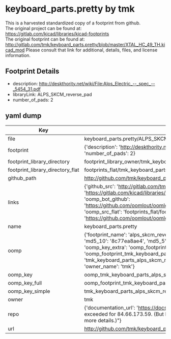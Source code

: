 # keyboard_parts.pretty by tmk  
This is a harvested standardized copy of a footprint from github.  
The original project can be found at:  
https://gitlab.com/kicad/libraries/kicad-footprints  
The original footprint can be found at:
http://gitlab.com/tmk/keyboard_parts.pretty/blob/master/XTAL_HC_49_TH.kicad_mod
Please consult that link for additional, details, files, and license information.  
## Footprint Details
* description: http://deskthority.net/wiki/File:Alps_Electric_--_spec_--_5454_31.pdf  
* libraryLink: ALPS_SKCM_reverse_pad  
* number_of_pads: 2  
## yaml dump  
| Key | Value |  
| --- | --- |  
| file | keyboard_parts.pretty/ALPS_SKCM_reverse_pad.kicad_mod |  
| footprint | {'description': 'http://deskthority.net/wiki/File:Alps_Electric_--_spec_--_5454_31.pdf', 'libraryLink': 'ALPS_SKCM_reverse_pad', 'number_of_pads': 2} |  
| footprint_library_directory | footprint_library_owner/tmk_keyboard_parts.pretty |  
| footprint_library_directory_flat | footprints_flat/tmk_keyboard_parts_alps_skcm_reverse_pad/working |  
| github_path | http://github.com/tmk/keyboard_parts.pretty/blob/master/ALPS_SKCM_reverse_pad.kicad_mod |  
| links | {'github_src': 'http://gitlab.com/tmk/keyboard_parts.pretty/blob/master/XTAL_HC_49_TH.kicad_mod', 'github_src_repo': 'https://gitlab.com/kicad/libraries/kicad-footprints', 'oomp_bot': 'footprints/tmk_keyboard_parts_alps_skcm_reverse_pad/working', 'oomp_bot_github': 'https://github.com/oomlout/oomlout_oomp_footprint_bot/tree/main/footprints/tmk_keyboard_parts_alps_skcm_reverse_pad/working', 'oomp_src_flat': 'footprints_flat/footprints_flat/tmk_keyboard_parts_alps_skcm_reverse_pad/working', 'oomp_src_flat_github': 'https://github.com/oomlout/oomlout_oomp_footprint_src/tree/main/footprints_flat/tmk_keyboard_parts_alps_skcm_reverse_pad/working'} |  
| name | keyboard_parts.pretty |  
| oomp | {'footprint_name': 'alps_skcm_reverse_pad', 'library_name': 'keyboard_parts', 'md5': '8c77ea8ae48086ecd3b68b98f9ef790d', 'md5_10': '8c77ea8ae4', 'md5_5': '8c77e', 'md5_6': '8c77ea', 'oomp_key': 'oomp_tmk_keyboard_parts_alps_skcm_reverse_pad', 'oomp_key_extra': 'oomp_footprint_tmk_keyboard_parts_alps_skcm_reverse_pad', 'oomp_key_full': 'oomp_footprint_tmk_keyboard_parts_alps_skcm_reverse_pad_8c77ea', 'oomp_key_simple': 'tmk_keyboard_parts_alps_skcm_reverse_pad', 'original_filename': 'keyboard_parts.pretty/ALPS_SKCM_reverse_pad.kicad_mod', 'owner_name': 'tmk'} |  
| oomp_key | oomp_tmk_keyboard_parts_alps_skcm_reverse_pad |  
| oomp_key_full | oomp_footprint_tmk_keyboard_parts_alps_skcm_reverse_pad |  
| oomp_key_simple | tmk_keyboard_parts_alps_skcm_reverse_pad |  
| owner | tmk |  
| repo | {'documentation_url': 'https://docs.github.com/rest/overview/resources-in-the-rest-api#rate-limiting', 'message': "API rate limit exceeded for 84.66.173.59. (But here's the good news: Authenticated requests get a higher rate limit. Check out the documentation for more details.)"} |  
| url | http://github.com/tmk/keyboard_parts.pretty |  

